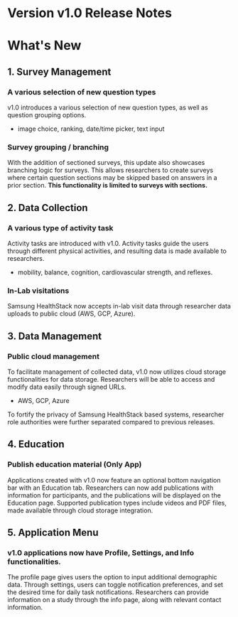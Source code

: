 
# Version v1.0 Release Notes

# What's New

## 1. Survey Management
### A various selection of new question types
v1.0 introduces a various selection of new question types, as well as question grouping options.
* image choice, ranking, date/time picker, text input

### Survey grouping / branching
With the addition of sectioned surveys, this update also showcases branching logic for surveys.
This allows researchers to create surveys where certain question sections may be skipped based on answers in a prior section.
**This functionality is limited to surveys with sections.**



## 2. Data Collection
### A various type of activity task
Activity tasks are introduced with v1.0. Activity tasks guide the users through different physical activities, and resulting data is made available to researchers.
*  mobility, balance, cognition, cardiovascular strength, and reflexes.

### In-Lab visitations
Samsung HealthStack now accepts in-lab visit data through researcher data uploads to public cloud (AWS, GCP, Azure).



## 3. Data Management
### Public cloud management
To facilitate management of collected data, v1.0 now utilizes cloud storage functionalities for data storage.
Researchers will be able to access and modify data easily through signed URLs.
* AWS, GCP, Azure

To fortify the privacy of Samsung HealthStack based systems, researcher role authorities were further separated compared to previous releases.



## 4. Education
### Publish education material (Only App)
Applications created with v1.0 now feature an optional bottom navigation bar with an Education tab.
Researchers can now add publications with information for participants, and the publications will be displayed on the Education page.
Supported publication types include videos and PDF files, made available through cloud storage integration.



## 5. Application Menu
### v1.0 applications now have Profile, Settings, and Info functionalities.
The profile page gives users the option to input additional demographic data.
Through settings, users can toggle notification preferences, and set the desired time for daily task notifications.
Researchers can provide information on a study through the info page, along with relevant contact information.


